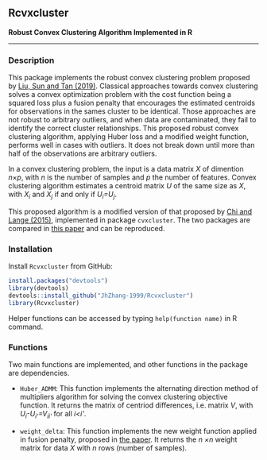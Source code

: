 ## Rcvxcluster

**Robust Convex Clustering Algorithm Implemented in R**

***

### Description

This package implements the robust convex clustering problem proposed by [Liu, Sun and Tan (2019)](https://arxiv.org/abs/1906.09581v2). Classical approaches towards convex clustering solves a convex optimization problem with the cost function being a squared loss plus a fusion penalty that encourages the estimated centroids for observations in the sames cluster to be identical. Those approaches are not robust to arbitrary outliers, and when data are contaminated, they fail to identify the correct cluster relationships. This proposed robust convex clustering algorithm, applying Huber loss and a modified weight function, performs well in cases with outliers. It does not break down until more than half of the observations are arbitrary outliers. 

In a convex clustering problem, the input is a data matrix *X* of dimention *n*&times;*p*, with *n* is the number of samples and *p* the number of features. Convex clustering algorithm estimates a centroid matrix *U* of the same size as *X*, with *X<sub>i</sub>* and *X<sub>j</sub>* if and only if *U<sub>i</sub>=U<sub>j</sub>*. 

This proposed algorithm is a modified version of that proposed by [Chi and Lange (2015)](https://arxiv.org/abs/1304.0499), implemented in package `cvxcluster`. The two packages are compared in [this paper](https://arxiv.org/abs/1906.09581v2) and can be reproduced. 

### Installation

Install `Rcvxcluster` from GitHub: 
```r
install.packages("devtools")
library(devtools)
devtools::install_github("JhZhang-1999/Rcvxcluster")
library(Rcvxcluster)
```

Helper functions can be accessed by typing `help(function name)` in R command. 

### Functions

Two main functions are implemented, and other functions in the package are dependencies. 

- `Huber_ADMM`: This function implements the alternating direction method of multipliers algorithm for solving the convex clustering objective function. It returns the matrix of centriod differences, i.e. matrix *V*, with *U<sub>i</sub>-U<sub>i'</sub>=V<sub>ii'</sub>* for all *i<i'*. 

- `weight_delta`: This function implements the new weight function applied in fusion penalty, proposed in [the paper](https://arxiv.org/abs/1906.09581v2). It returns the *n &times;n* weight matrix for data *X* with *n* rows (number of samples). 










